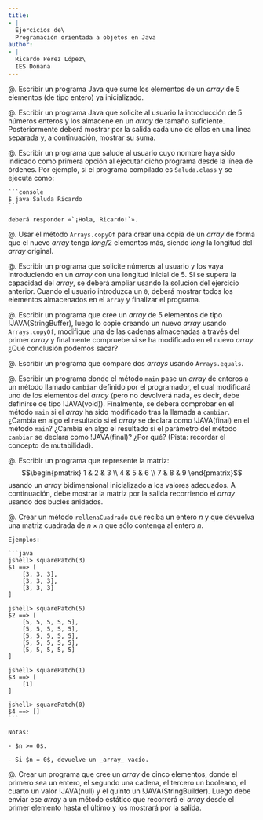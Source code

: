 ```yaml
---
title:
- |
  Ejercicios de\
  Programación orientada a objetos en Java
author:
- |
  Ricardo Pérez López\
  IES Doñana
---
```


@. Escribir un programa Java que sume los elementos de un _array_ de 5
   elementos (de tipo entero) ya inicializado.

@. Escribir un programa Java que solicite al usuario la introducción de 5
   números enteros y los almacene en un _array_ de tamaño suficiente.
   Posteriormente deberá mostrar por la salida cada uno de ellos en una línea
   separada y, a continuación, mostrar su suma.

@. Escribir un programa que salude al usuario cuyo nombre haya sido indicado
   como primera opción al ejecutar dicho programa desde la línea de órdenes.
   Por ejemplo, si el programa compilado es `Saluda.class` y se ejecuta como:

    ```console
    $ java Saluda Ricardo
    ```

    deberá responder «`¡Hola, Ricardo!`».

@. Usar el método `Arrays.copyOf` para crear una copia de un _array_ de forma
   que el nuevo _array_ tenga $long / 2$ elementos más, siendo $long$ la
   longitud del _array_ original.

@. Escribir un programa que solicite números al usuario y los vaya
   introduciendo en un _array_ con una longitud inicial de 5. Si se supera la
   capacidad del _array_, se deberá ampliar usando la solución del ejercicio
   anterior. Cuando el usuario introduzca un `0`, deberá mostrar todos los
   elementos almacenados en el `array` y finalizar el programa.

@. Escribir un programa que cree un _array_ de 5 elementos de tipo
   !JAVA(StringBuffer), luego lo copie creando un nuevo _array_ usando
   `Arrays.copyOf`, modifique una de las cadenas almacenadas a través del
   primer _array_ y finalmente compruebe si se ha modificado en el nuevo
   _array_. ¿Qué conclusión podemos sacar?

@. Escribir un programa que compare dos _arrays_ usando `Arrays.equals`.

@. Escribir un programa donde el método `main` pase un _array_ de enteros a un
   método llamado `cambiar` definido por el programador, el cual modificará uno
   de los elementos del _array_ (pero no devolverá nada, es decir, debe
   definirse de tipo !JAVA(void)). Finalmente, se deberá comprobar en el método
   `main` si el _array_ ha sido modificado tras la llamada a `cambiar`. ¿Cambia
   en algo el resultado si el _array_ se declara como !JAVA(final) en el método
   `main`? ¿Cambia en algo el resultado si el parámetro del método `cambiar` se
   declara como !JAVA(final)? ¿Por qué? (Pista: recordar el concepto de
   mutabilidad).

@. Escribir un programa que represente la matriz:
    $$\begin{pmatrix}
    1 & 2 & 3 \\
    4 & 5 & 6 \\
    7 & 8 & 9
    \end{pmatrix}$$
    usando un _array_ bidimensional inicializado a los valores adecuados. A
    continuación, debe mostrar la matriz por la salida recorriendo el _array_
    usando dos bucles anidados.

@. Crear un método `rellenaCuadrado` que reciba un entero $n$ y que devuelva
   una matriz cuadrada de $n\times{}n$ que sólo contenga al entero $n$.

    Ejemplos:

    ```java
    jshell> squarePatch(3)
    $1 ==> [
        [3, 3, 3],
        [3, 3, 3],
        [3, 3, 3]
    ]

    jshell> squarePatch(5)
    $2 ==> [
        [5, 5, 5, 5, 5],
        [5, 5, 5, 5, 5],
        [5, 5, 5, 5, 5],
        [5, 5, 5, 5, 5],
        [5, 5, 5, 5, 5]
    ]

    jshell> squarePatch(1)
    $3 ==> [
        [1]
    ]

    jshell> squarePatch(0)
    $4 ==> []
    ```

    Notas:

    - $n >= 0$.

    - Si $n = 0$, devuelve un _array_ vacío.

@. Crear un programa que cree un _array_ de cinco elementos, donde el primero
   sea un entero, el segundo una cadena, el tercero un booleano, el cuarto un
   valor !JAVA(null) y el quinto un !JAVA(StringBuilder). Luego debe enviar ese
   _array_ a un método estático que recorrerá el _array_ desde el primer
   elemento hasta el último y los mostrará por la salida.

